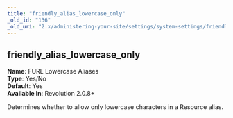 ```yaml
---
title: "friendly_alias_lowercase_only"
_old_id: "136"
_old_uri: "2.x/administering-your-site/settings/system-settings/friendly_alias_lowercase_only"
---
```


friendly\_alias\_lowercase\_only
--------------------------------

**Name**: FURL Lowercase Aliases   
**Type**: Yes/No   
**Default**: Yes   
**Available In**: Revolution 2.0.8+

Determines whether to allow only lowercase characters in a Resource alias.